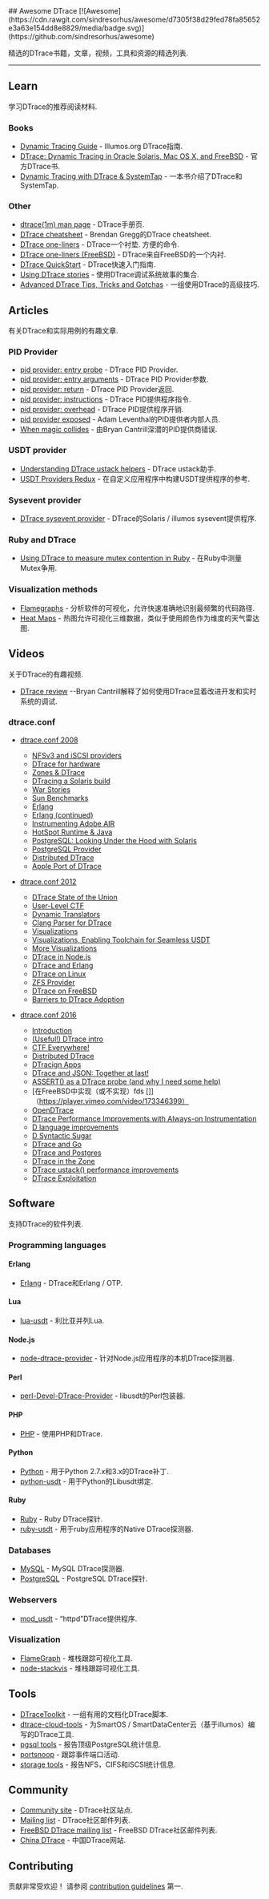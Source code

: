 <div class="github-widget" data-repo="xen0l/awesome-dtrace"></div>
<script async src="https://pagead2.googlesyndication.com/pagead/js/adsbygoogle.js"></script><ins class="adsbygoogle" style="display:block" data-ad-client="ca-pub-6890694312814945" data-ad-slot="5473692530" data-ad-format="auto"  data-full-width-responsive="true"></ins><script>(adsbygoogle = window.adsbygoogle || []).push({});</script>
## Awesome DTrace [![Awesome](https://cdn.rawgit.com/sindresorhus/awesome/d7305f38d29fed78fa85652e3a63e154dd8e8829/media/badge.svg)](https://github.com/sindresorhus/awesome)

精选的DTrace书籍，文章，视频，工具和资源的精选列表.



- - -

## Learn

学习DTrace的推荐阅读材料.

### Books

- [Dynamic Tracing Guide](http://dtrace.org/guide/preface.html) -  Illumos.org DTrace指南.
- [DTrace: Dynamic Tracing in Oracle Solaris, Mac OS X, and FreeBSD](http://www.dtracebook.com/index.php/Main_Page) - 官方DTrace书.
- [Dynamic Tracing with DTrace & SystemTap](http://myaut.github.io/dtrace-stap-book/) - 一本书介绍了DTrace和SystemTap.

### Other

- [dtrace(1m) man page](https://illumos.org/man/1m/dtrace) -  DTrace手册页.
- [DTrace cheatsheet](http://www.brendangregg.com/DTrace/DTrace-cheatsheet.pdf) -  Brendan Gregg的DTrace cheatsheet.
- [DTrace one-liners](http://www.brendangregg.com/DTrace/dtrace_oneliners.txt)   -  DTrace一个衬垫.  方便的命令.
- [DTrace one-liners (FreeBSD)](https://wiki.freebsd.org/DTrace/One-Liners) -  DTrace来自FreeBSD的一个内衬.
- [DTrace QuickStart](http://www.tablespace.net/quicksheet/dtrace-quickstart.html) -  DTrace快速入门指南.
- [Using DTrace stories](https://github.com/NanXiao/using-dtrace-stories) - 使用DTrace调试系统故事的集合.
- [Advanced DTrace Tips, Tricks and Gotchas](http://dtrace.org/resources/bmc/dtrace_tips.pdf) - 一组使用DTrace的高级技巧.

## Articles

有关DTrace和实际用例的有趣文章.

### PID Provider

- [pid provider: entry probe](http://dtrace.org/blogs/brendan/2011/02/09/dtrace-pid-provider/) -  DTrace PID Provider.
- [pid provider: entry arguments](http://dtrace.org/blogs/brendan/2011/02/11/dtrace-pid-provider-arguments/) -  DTrace PID Provider参数.
- [pid provider: return](http://dtrace.org/blogs/brendan/2011/02/14/dtrace-pid-provider-return/) -  DTrace PID Provider返回.
- [pid provider: instructions](http://dtrace.org/blogs/brendan/2011/02/16/dtrace-pid-provider-instructions/) -  DTrace PID提供程序指令.
- [pid provider: overhead](http://dtrace.org/blogs/brendan/2011/02/18/dtrace-pid-provider-overhead/) -  DTrace PID提供程序开销.
- [pid provider exposed](http://dtrace.org/blogs/ahl/2005/03/01/pid-provider-exposed/) -  Adam Leventhal的PID提供者内部人员.
- [When magic collides](http://dtrace.org/blogs/bmc/2011/03/09/when-magic-collides/) - 由Bryan Cantrill深潜的PID提供商错误.

### USDT provider

- [Understanding DTrace ustack helpers](http://dtrace.org/blogs/dap/2013/11/20/understanding-dtrace-ustack-helpers/) -  DTrace ustack助手.
- [USDT Providers Redux](http://dtrace.org/blogs/dap/2011/12/13/usdt-providers-redux/) - 在自定义应用程序中构建USDT提供程序的参考.

### Sysevent provider

- [DTrace sysevent provider](https://blogs.oracle.com/eschrock/entry/dtrace_sysevent_provider) -  DTrace的Solaris / illumos sysevent提供程序.

### Ruby and DTrace

- [Using DTrace to measure mutex contention in Ruby](https://vaneyckt.io/posts/using_dtrace_to_measure_mutex_contention_in_ruby/) - 在Ruby中测量Mutex争用.

### Visualization methods

- [Flamegraphs](http://www.brendangregg.com/flamegraphs.html) - 分析软件的可视化，允许快速准确地识别最频繁的代码路径.
- [Heat Maps](http://brendangregg.com/heatmaps.html) - 热图允许可视化三维数据，类似于使用颜色作为维度的天气雷达图.

## Videos

关于DTrace的有趣视频.

- [DTrace review](https://www.youtube.com/watch?v=TgmA48fILq8) --Bryan Cantrill解释了如何使用DTrace显着改进开发和实时系统的调试.

### dtrace.conf

- [dtrace.conf 2008](https://youtu.be/RvyP61WeFdM?list=PL8516982CBF9FADCC)
    - [NFSv3 and iSCSI providers](https://www.youtube.com/watch?v=sgBCz7bXkSo&index=4&list=PL8516982CBF9FADCC)
    - [DTrace for hardware](https://www.youtube.com/watch?v=1Bc2Dz8aS6s&list=PL8516982CBF9FADCC&index=5)
    - [Zones & DTrace](https://www.youtube.com/watch?v=D8_onK0pSvA&index=8&list=PL8516982CBF9FADCC)
    - [DTracing a Solaris build](https://www.youtube.com/watch?v=e55iXXYj-74&index=10&list=PL8516982CBF9FADCC)
    - [War Stories](https://www.youtube.com/watch?v=yR39YqVXQOM&index=11&list=PL8516982CBF9FADCC)
    - [Sun Benchmarks](https://www.youtube.com/watch?v=uK0DjEXo99w&list=PL8516982CBF9FADCC&index=12)
    - [Erlang](https://www.youtube.com/watch?v=PXIGE5GFAkE&index=13&list=PL8516982CBF9FADCC)
    - [Erlang (continued)](https://www.youtube.com/watch?v=YTNiCv9Za2Y&index=14&list=PL8516982CBF9FADCC)
    - [Instrumenting Adobe AIR](https://www.youtube.com/watch?v=4astU1_X5xM&index=15&list=PL8516982CBF9FADCC)
    - [HotSpot Runtime & Java](https://www.youtube.com/watch?v=8kdJDHqiByI&list=PL8516982CBF9FADCC&index=16)
    - [PostgreSQL: Looking Under the Hood with Solaris](https://www.youtube.com/watch?v=p5NKcxDny_4&list=PL8516982CBF9FADCC&index=17)
    - [PostgreSQL Provider](https://www.youtube.com/watch?v=SJykRURWgeU&list=PL8516982CBF9FADCC&index=18)
    - [Distributed DTrace](https://www.youtube.com/watch?v=oYK1kgFwxk4&index=19&list=PL8516982CBF9FADCC)
    - [Apple Port of DTrace](https://www.youtube.com/watch?v=OKSuox4eFrk&list=PL8516982CBF9FADCC&index=21)

- [dtrace.conf 2012](https://www.youtube.com/watch?v=l_7v7Fn7uMQ&list=PL973D48F273EB0360)
    - [DTrace State of the Union](https://www.youtube.com/watch?v=l_7v7Fn7uMQ&list=PL973D48F273EB0360)
    - [User-Level CTF](https://www.youtube.com/watch?v=0QF04ivO_WE&list=PL973D48F273EB0360&index=3)
    - [Dynamic Translators](https://www.youtube.com/watch?v=CqLcj0lVnp4&index=4&list=PL973D48F273EB0360)
    - [Clang Parser for DTrace](https://www.youtube.com/watch?v=6NqV_Uj8Ba4&index=7&list=PL973D48F273EB0360)
    - [Visualizations](https://www.youtube.com/watch?v=XD5hdaWnQM4&index=8&list=PL973D48F273EB0360)
    - [Visualizations, Enabling Toolchain for Seamless USDT](https://www.youtube.com/watch?v=3Sqa8mmtnMM&index=9&list=PL973D48F273EB0360)
    - [More Visualizations](https://www.youtube.com/watch?v=-B6u6wY3Iro&index=10&list=PL973D48F273EB0360)
    - [DTrace in Node.js](https://www.youtube.com/watch?v=0ZMvSh7lUdM&list=PL973D48F273EB0360&index=11)
    - [DTrace and Erlang](https://www.youtube.com/watch?v=4Si-7nAic2c&list=PL973D48F273EB0360&index=12)
    - [DTrace on Linux](https://www.youtube.com/watch?v=NElog3MvUC8&list=PL973D48F273EB0360&index=13)
    - [ZFS Provider](https://www.youtube.com/watch?v=m_V7yrrn49Y&index=14&list=PL973D48F273EB0360)
    - [DTrace on FreeBSD](https://www.youtube.com/watch?v=s5PpSiPfSNI&index=15&list=PL973D48F273EB0360)
    - [Barriers to DTrace Adoption](https://www.youtube.com/watch?v=P95LHZ-WOWw&index=16&list=PL973D48F273EB0360)

- [dtrace.conf 2016](https://www.joyent.com/about/events/2016/dtrace-conf)
    - [Introduction](https://player.vimeo.com/video/173346406)
    - [(Useful!) DTrace intro](https://player.vimeo.com/video/173346405)
    - [CTF Everywhere!](https://player.vimeo.com/video/173346404)
    - [Distributed DTrace](https://player.vimeo.com/video/173346403)
    - [DTracign Apps](https://player.vimeo.com/video/173346402)
    - [DTrace and JSON: Together at last!](https://player.vimeo.com/video/173346401)
    - [ASSERT() as a DTrace probe (and why I need some help)](https://player.vimeo.com/video/173346400)
    -  [在FreeBSD中实现（或不实现）fds []]（https://player.vimeo.com/video/173346399）
    - [OpenDTrace](https://player.vimeo.com/video/173346398)
    - [DTrace Performance Improvements with Always-on Instrumentation](https://player.vimeo.com/video/173300658)
    - [D language improvements](https://player.vimeo.com/video/173300657)
    - [D Syntactic Sugar](https://player.vimeo.com/video/173300656)
    - [DTrace and Go](https://player.vimeo.com/video/173300655)
    - [DTrace and Postgres](https://player.vimeo.com/video/173300654)
    - [DTrace in the Zone](https://player.vimeo.com/video/173300653)
    - [DTrace ustack() performance improvements](https://player.vimeo.com/video/173300651)
    - [DTrace Exploitation](https://player.vimeo.com/video/173300650)

## Software

支持DTrace的软件列表.

### Programming languages

#### Erlang

- [Erlang](http://erlang.org/doc/apps/runtime_tools/DTRACE.html) -  DTrace和Erlang / OTP.

#### Lua

- [lua-usdt](https://github.com/chrisa/lua-usdt) - 利比亚并列Lua.

#### Node.js

- [node-dtrace-provider](https://github.com/chrisa/node-dtrace-provider) - 针对Node.js应用程序的本机DTrace探测器.

#### Perl

- [perl-Devel-DTrace-Provider](https://github.com/chrisa/perl-Devel-DTrace-Provider) -  libusdt的Perl包装器.

#### PHP

- [PHP](https://secure.php.net/manual/en/features.dtrace.dtrace.php) - 使用PHP和DTrace.

#### Python

- [Python](https://www.jcea.es/artic/python_dtrace.htm) - 用于Python 2.7.x和3.x的DTrace补丁.
- [python-usdt](https://github.com/nshalman/python-usdt) - 用于Python的Libusdt绑定.

#### Ruby

- [Ruby](http://ruby-doc.org/core-2.3.1/doc/dtrace_probes_rdoc.html) -  Ruby DTrace探针.
- [ruby-usdt](https://github.com/kevinykchan/ruby-usdt) - 用于ruby应用程序的Native DTrace探测器.

### Databases

- [MySQL](https://dev.mysql.com/doc/refman/5.7/en/dba-dtrace-mysqld-ref.html) -  MySQL DTrace探测器.
- [PostgreSQL](https://www.postgresql.org/docs/current/static/dynamic-trace.html) -  PostgreSQL DTrace探针.

### Webservers

- [mod_usdt](https://github.com/davepacheco/mod_usdt) - “httpd”DTrace提供程序.

### Visualization

- [FlameGraph](https://github.com/brendangregg/FlameGraph) - 堆栈跟踪可视化工具.
- [node-stackvis](https://github.com/joyent/node-stackvis) - 堆栈跟踪可视化工具.

## Tools

- [DTraceToolkit](http://www.brendangregg.com/dtracetoolkit.html) - 一组有用的文档化DTrace脚本.
- [dtrace-cloud-tools](https://github.com/brendangregg/dtrace-cloud-tools) - 为SmartOS / SmartDataCenter云（基于illumos）编写的DTrace工具.
- [pgsql tools](https://github.com/joyent/pgsqlstat) - 报告顶级PostgreSQL统计信息.
- [portsnoop](https://github.com/davepacheco/portsnoop) - 跟踪事件端口活动.
- [storage tools](https://github.com/richardelling/tools) - 报告NFS，CIFS和iSCSI统计信息.

## Community

- [Community site](http://dtrace.org) -  DTrace社区站点.
- [Mailing list](http://dtrace.org/blogs/mailing-list/) -  DTrace社区邮件列表.
- [FreeBSD DTrace mailing list](https://lists.freebsd.org/mailman/listinfo/freebsd-dtrace) -  FreeBSD DTrace社区邮件列表.
- [China DTrace](http://chinadtrace.org/) - 中国DTrace网站.

## Contributing

 贡献非常受欢迎！  请参阅 [contribution guidelines](https://github.com/xen0l/awesome-dtrace/blob/master/CONTRIBUTING.md) 第一.
